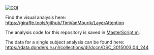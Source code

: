 [![DOI](https://zenodo.org/badge/193882061.svg)](https://zenodo.org/badge/latestdoi/193882061)

Find the visual analysis here:
https://giraffe.tools/github/TimVanMourik/LayerAttention

The analysis code for this repository is saved in [MasterScript.m](https://github.com/TimVanMourik/LayerAttention/blob/master/GIRAFFE/code/MasterScript.m).


The data for a single subject analysis can be found here:
https://data.donders.ru.nl/collections/di/dccn/DSC_3015003.04_244

